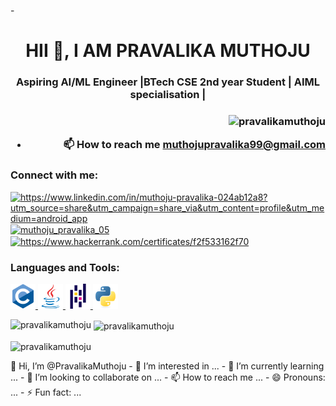 -<h1 align="center">HII 👋, I AM PRAVALIKA MUTHOJU</h1>
<h3 align="center">Aspiring AI/ML Engineer |BTech CSE 2nd year Student | AIML specialisation |</h3>
<h3 align="right" alt="coding"width="400"src="https://www.google.com/imgres?q=ANIMATED%20%20CODING%20GIF%20%20GIRL&imgurl=https%3A%2F%2Fcdn.dribbble.com%2Fusers%2F1364029%2Fscreenshots%2F16093268%2Fmedia%2F68e82a7fb4904614a9066d6b540c14b2.gif&imgrefurl=https%3A%2F%2Fdribbble.com%2Fshots%2F16093268-Desktop-Animation&docid=ZxkZXuCs4TZ-3M&tbnid=VS8-fxCkM29JmM&vet=12ahUKEwiuw77to4GIAxXkoK8BHeItEFQQM3oECHsQAA..i&w=1600&h=1200&hcb=2&ved=2ahUKEwiuw77to4GIAxXkoK8BHeItEFQQM3oECHsQAA"

<p align="left"> <img src="https://komarev.com/ghpvc/?username=pravalikamuthoju&label=Profile%20views&color=0e75b6&style=flat" alt="pravalikamuthoju" /> </p>

- 📫 How to reach me **muthojupravalika99@gmail.com**

<h3 align="left">Connect with me:</h3>
<p align="left">
<a href="https://linkedin.com/in/https://www.linkedin.com/in/muthoju-pravalika-024ab12a8?utm_source=share&utm_campaign=share_via&utm_content=profile&utm_medium=android_app" target="blank"><img align="center" src="https://raw.githubusercontent.com/rahuldkjain/github-profile-readme-generator/master/src/images/icons/Social/linked-in-alt.svg" alt="https://www.linkedin.com/in/muthoju-pravalika-024ab12a8?utm_source=share&utm_campaign=share_via&utm_content=profile&utm_medium=android_app" height="30" width="40" /></a>
<a href="https://instagram.com/muthoju_pravalika_05" target="blank"><img align="center" src="https://raw.githubusercontent.com/rahuldkjain/github-profile-readme-generator/master/src/images/icons/Social/instagram.svg" alt="muthoju_pravalika_05" height="30" width="40" /></a>
<a href="https://www.hackerrank.com/https://www.hackerrank.com/certificates/f2f533162f70" target="blank"><img align="center" src="https://raw.githubusercontent.com/rahuldkjain/github-profile-readme-generator/master/src/images/icons/Social/hackerrank.svg" alt="https://www.hackerrank.com/certificates/f2f533162f70" height="30" width="40" /></a>
</p>

<h3 align="left">Languages and Tools:</h3>
<p align="left"> <a href="https://www.cprogramming.com/" target="_blank" rel="noreferrer"> <img src="https://raw.githubusercontent.com/devicons/devicon/master/icons/c/c-original.svg" alt="c" width="40" height="40"/> </a> <a href="https://www.java.com" target="_blank" rel="noreferrer"> <img src="https://raw.githubusercontent.com/devicons/devicon/master/icons/java/java-original.svg" alt="java" width="40" height="40"/> </a> <a href="https://pandas.pydata.org/" target="_blank" rel="noreferrer"> <img src="https://raw.githubusercontent.com/devicons/devicon/2ae2a900d2f041da66e950e4d48052658d850630/icons/pandas/pandas-original.svg" alt="pandas" width="40" height="40"/> </a> <a href="https://www.python.org" target="_blank" rel="noreferrer"> <img src="https://raw.githubusercontent.com/devicons/devicon/master/icons/python/python-original.svg" alt="python" width="40" height="40"/> </a> </p>

<p><img align="left" src="https://github-readme-stats.vercel.app/api/top-langs?username=pravalikamuthoju&show_icons=true&locale=en&layout=compact" alt="pravalikamuthoju" /></p>

<p>&nbsp;<img align="center" src="https://github-readme-stats.vercel.app/api?username=pravalikamuthoju&show_icons=true&locale=en" alt="pravalikamuthoju" /></p>

<p><img align="center" src="https://github-readme-streak-stats.herokuapp.com/?user=pravalikamuthoju&" alt="pravalikamuthoju" /></p> 👋 Hi, I’m @PravalikaMuthoju
- 👀 I’m interested in ...
- 🌱 I’m currently learning ...
- 💞️ I’m looking to collaborate on ...
- 📫 How to reach me ...
- 😄 Pronouns: ...
- ⚡ Fun fact: ...

<!---
PravalikaMuthoju/PravalikaMuthoju is a ✨ special ✨ repository because its `README.md` (this file) appears on your GitHub profile.
You can click the Preview link to take a look at your changes.
--->
